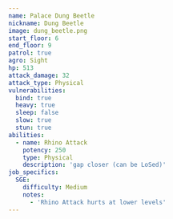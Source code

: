 ```yaml
---
name: Palace Dung Beetle
nickname: Dung Beetle
image: dung_beetle.png
start_floor: 6
end_floor: 9
patrol: true
agro: Sight
hp: 513
attack_damage: 32
attack_type: Physical
vulnerabilities:
  bind: true
  heavy: true
  sleep: false
  slow: true
  stun: true
abilities:
  - name: Rhino Attack
    potency: 250
    type: Physical
    description: 'gap closer (can be LoSed)'
job_specifics:
  SGE:
    difficulty: Medium
    notes:
      - 'Rhino Attack hurts at lower levels'
---
```


